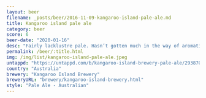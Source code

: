 ```yaml
---
layout: beer
filename: _posts/beer/2016-11-09-kangaroo-island-pale-ale.md
title: Kangaroo island pale ale
category: beer
score: 6
beer-date: "2020-01-16"
desc: "Fairly lacklustre pale. Hasn’t gotten much in the way of aromatics from the hops"
permalink: /beer/:title.html
img: /img/list/kangaroo-island-pale-ale.jpeg
untappd: "https://untappd.com/b/kangaroo-island-brewery-pale-ale/2938709"
country: "Australia"
brewery: "Kangaroo Island Brewery"
breweryURL: "brewery/kangaroo-island-brewery.html"
style: "Pale Ale - Australian"
---
```

